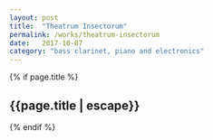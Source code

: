 ```yaml
---
layout: post
title:  "Theatrum Insectorum"
permalink: /works/theatrum-insectorum
date:   2017-10-07
category: "bass clarinet, piano and electronics"
---
```



{% if page.title %}
<h2>{{page.title | escape}}</h2>
{% endif %}
